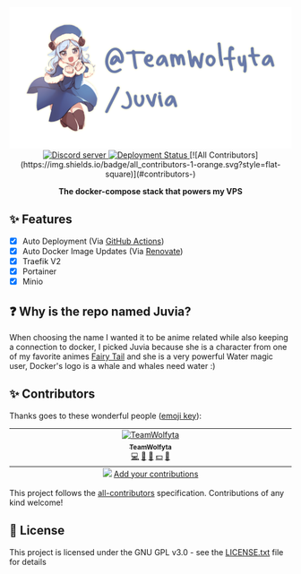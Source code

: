 <div align="center">
  <a href="https://teamwolfyta.xyz" target="_blank" rel="nofollow">
    <img src="./media/banner.png" width="546"/>
  </a>
  <div>
    <a href="https://discord.gg/eYkJdhTvvG">
      <img src="https://img.shields.io/discord/645356291748921377?color=5865F2&logo=discord&logoColor=white" alt="Discord server"/>
    </a>
    <a href="https://github.com/teamwolfyta/juvia/actions">
      <img src="https://github.com/teamwolfyta/juvia/workflows/CD/badge.svg" alt="Deployment Status"/>
    </a>
    <!-- ALL-CONTRIBUTORS-BADGE:START - Do not remove or modify this section -->
[![All Contributors](https://img.shields.io/badge/all_contributors-1-orange.svg?style=flat-square)](#contributors-)
<!-- ALL-CONTRIBUTORS-BADGE:END -->
  </div>
  <p>
    <b>The docker-compose stack that powers my VPS</b>
  </p>
</div>

## ✨ Features

- [x] Auto Deployment (Via [GitHub Actions](https://github.com/features/actions))
- [x] Auto Docker Image Updates (Via [Renovate](https://renovatebot.com))
- [x] Traefik V2
- [x] Portainer
- [x] Minio

## ❓ Why is the repo named Juvia?

When choosing the name I wanted it to be anime related while also keeping a connection to docker, I picked Juvia because she is a character from one of my favorite animes [Fairy Tail](https://myanimelist.net/anime/35972/Fairy_Tail__Final_Series) and she is a very powerful Water magic user, Docker's logo is a whale and whales need water :)

## ✨ Contributors

Thanks goes to these wonderful people ([emoji key](https://allcontributors.org/docs/en/emoji-key)):

<!-- ALL-CONTRIBUTORS-LIST:START - Do not remove or modify this section -->
<!-- prettier-ignore-start -->
<!-- markdownlint-disable -->
<table>
  <tbody>
    <tr>
      <td align="center" valign="top" width="14.28%"><a href="https://teamwolfyta.xyz/"><img src="https://avatars.githubusercontent.com/u/37040673?v=4?s=100" width="100px;" alt="TeamWolfyta"/><br /><sub><b>TeamWolfyta</b></sub></a><br /><a href="https://github.com/TeamWolfyta/@teamwolfyta/juvia/commits?author=TeamWolfyta" title="Code">💻</a> <a href="#design-TeamWolfyta" title="Design">🎨</a> <a href="https://github.com/TeamWolfyta/@teamwolfyta/juvia/commits?author=TeamWolfyta" title="Documentation">📖</a> <a href="#financial-TeamWolfyta" title="Financial">💵</a> <a href="#maintenance-TeamWolfyta" title="Maintenance">🚧</a></td>
    </tr>
  </tbody>
  <tfoot>
    <tr>
      <td align="center" size="13px" colspan="7">
        <img src="https://raw.githubusercontent.com/all-contributors/all-contributors-cli/1b8533af435da9854653492b1327a23a4dbd0a10/assets/logo-small.svg">
          <a href="https://all-contributors.js.org/docs/en/bot/usage">Add your contributions</a>
        </img>
      </td>
    </tr>
  </tfoot>
</table>

<!-- markdownlint-restore -->
<!-- prettier-ignore-end -->

<!-- ALL-CONTRIBUTORS-LIST:END -->

This project follows the [all-contributors](https://github.com/all-contributors/all-contributors) specification. Contributions of any kind welcome!

## 📝 License

This project is licensed under the GNU GPL v3.0 - see the [LICENSE.txt](./LICENSE.txt) file for details
